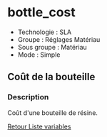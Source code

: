 # bottle_cost

* Technologie : SLA
* Groupe : Réglages Matériau
* Sous groupe : Matériau
* Mode : Simple

## Coût de la bouteille

### Description

Coût d'une bouteille de résine.

[Retour Liste variables](variable_list.md)